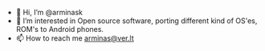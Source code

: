 - 👋 Hi, I’m @arminask
- 👀 I’m interested in Open source software, porting different kind of OS'es, ROM's to Android phones.
- 📫 How to reach me arminas@ver.lt

<!---
arminask/arminask is a ✨ special ✨ repository because its `README.md` (this file) appears on your GitHub profile.
You can click the Preview link to take a look at your changes.
--->

